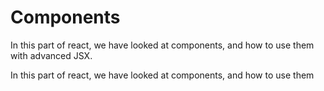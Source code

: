 # Components

In this part of react, we have looked at components, and how to use them with advanced JSX.

In this part of react, we have looked at components, and how to use them 
